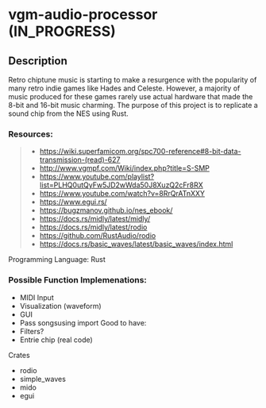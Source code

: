 # vgm-audio-processor (IN_PROGRESS)

## Description
Retro chiptune music is starting to make a resurgence with the popularity of many retro indie games like Hades and Celeste. However, a majority of music produced for these games rarely use actual hardware that made the 8-bit and 16-bit music charming. The purpose of this project is to replicate a sound chip from the NES using Rust. 


### Resources:
>* https://wiki.superfamicom.org/spc700-reference#8-bit-data-transmission-(read)-627
>* http://www.vgmpf.com/Wiki/index.php?title=S-SMP
>* https://www.youtube.com/playlist?list=PLHQ0utQyFw5JD2wWda50J8XuzQ2cFr8RX
>* https://www.youtube.com/watch?v=8RrQrATnXXY
>* https://www.egui.rs/
>* https://bugzmanov.github.io/nes_ebook/
>* https://docs.rs/midly/latest/midly/
>* https://docs.rs/midly/latest/rodio
>* https://github.com/RustAudio/rodio
>* https://docs.rs/basic_waves/latest/basic_waves/index.html

Programming Language: Rust

### Possible Function Implemenations:
* MIDI Input
* Visualization (waveform)
* GUI
* Pass songsusing import 
Good to have:
* Filters?
* Entrie chip (real code)

Crates
* rodio
* simple_waves
* mido
* egui


